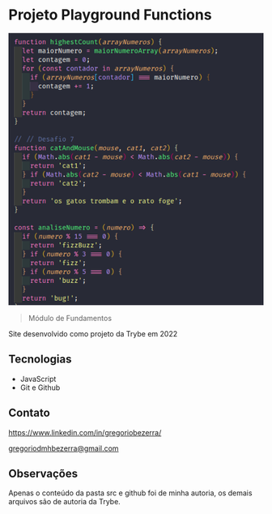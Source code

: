 # Projeto Playground Functions

![preview](./github/preview-js.png)

> Módulo de Fundamentos

 Site desenvolvido como projeto da Trybe em 2022

## Tecnologias

- JavaScript
- Git e Github

## Contato
https://www.linkedin.com/in/gregoriobezerra/

gregoriodmhbezerra@gmail.com

## Observações
Apenas o conteúdo da pasta src e github foi de minha autoria, os demais arquivos são de autoria da Trybe.
